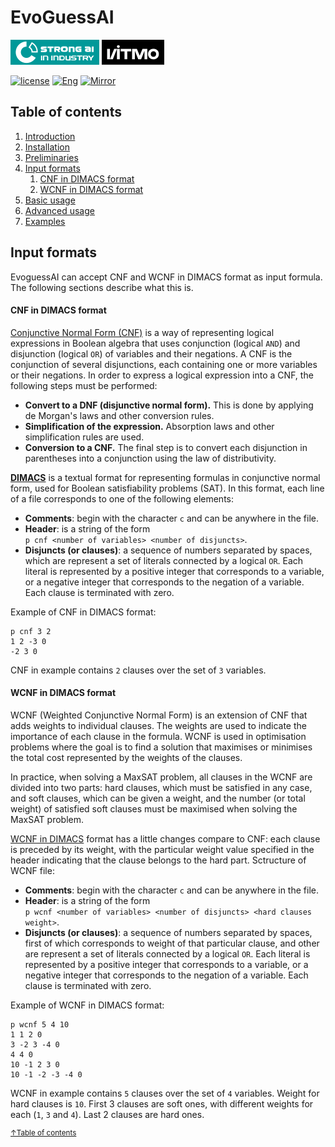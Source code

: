 # EvoGuessAI
[![SAI](https://github.com/ITMO-NSS-team/open-source-ops/blob/master/badges/SAI_badge_flat.svg)](https://sai.itmo.ru/)
[![ITMO](https://github.com/ITMO-NSS-team/open-source-ops/blob/master/badges/ITMO_badge_flat_rus.svg)](https://en.itmo.ru/en/)

[![license](https://img.shields.io/github/license/aimclub/evoguess-ai)](https://github.com/aimclub/evoguess-ai/blob/master/LICENSE)
[![Eng](https://img.shields.io/badge/lang-en-yellow.svg)](/README_en.md)
[![Mirror](https://img.shields.io/badge/mirror-github-orange)](https://github.com/aimclub/evoguess-ai)

[//]: # ( TODO
2. бэдж "документации": https://img.shields.io/badge/wiki-documentation-forestgreen
)

## Table of contents <a name="tablecontents"></a>
1. [Introduction](intro.md)
2. [Installation](installation.md)
3. [Preliminaries](theory.md)
4. [Input formats](inputs.md)
   1. [CNF in DIMACS format](#cnf)
   2. [WCNF in DIMACS format](#wcnf)
5. [Basic usage](basic.md)
6. [Advanced usage](advanced.md)
7. [Examples](examples.md)

## Input formats

EvoguessAI can accept CNF and WCNF in DIMACS format 
as input formula. The following sections describe what this is.

#### CNF in DIMACS format <a name="cnf"></a>

[Conjunctive Normal Form (CNF)](https://en.wikipedia.org/wiki/Conjunctive_normal_form)
is a way of representing logical expressions in Boolean algebra 
that uses conjunction (logical `AND`) and disjunction 
(logical `OR`) of variables and their negations. A CNF is the 
conjunction of several disjunctions, each containing one 
or more variables or their negations. In order to express a logical 
expression into a CNF, the following steps must be performed:
+ **Convert to a DNF (disjunctive normal form).**
This is done by applying de Morgan's laws and other conversion rules.
+ **Simplification of the expression.** 
Absorption laws and other simplification rules are used.
+ **Conversion to a CNF.** The final step is to 
convert each disjunction in parentheses into a 
conjunction using the law of distributivity.

[**DIMACS**](https://jix.github.io/varisat/manual/0.2.0/formats/dimacs.html) 
is a textual format for representing formulas 
in conjunctive normal form, used for Boolean 
satisfiability problems (SAT). In this format, each 
line of a file corresponds to one of the following 
elements:
+ **Comments**: begin with the character `c` and can be anywhere in the file.
+ **Header**: is a string of the form  
`p cnf <number of variables> <number of disjuncts>`.
+ **Disjuncts (or clauses)**: a sequence of numbers separated by spaces, 
which are represent a set of literals connected by a logical `OR`. 
Each literal is represented by a positive integer that corresponds 
to a variable, or a negative integer that corresponds to the negation 
of a variable. Each clause is terminated with zero.

Example of CNF in DIMACS format:
```
p cnf 3 2
1 2 -3 0
-2 3 0
```
CNF in example contains `2` clauses over the set of `3` variables.

#### WCNF in DIMACS format  <a name="wcnf"></a>

WCNF (Weighted Conjunctive Normal Form) is an extension of CNF 
that adds weights to individual clauses. The weights are used 
to indicate the importance of each clause in the formula. 
WCNF is used in optimisation problems where the goal is to 
find a solution that maximises or minimises the total cost 
represented by the weights of the clauses.

In practice, when solving a MaxSAT problem, all clauses in the 
WCNF are divided into two parts: hard clauses, which must be 
satisfied in any case, and soft clauses, which can be given a weight, 
and the number (or total weight) of satisfied soft clauses 
must be maximised when solving the MaxSAT problem.

[WCNF in DIMACS](http://www.maxhs.org/docs/wdimacs.html) format has a little changes compare to CNF: 
each clause is preceded by its weight, with the particular 
weight value specified in the header indicating that the 
clause belongs to the hard part. Sctructure of WCNF file:  
+ **Comments**: begin with the character `c` and can be anywhere in the file.
+ **Header**: is a string of the form  
`p wcnf <number of variables> <number of disjuncts> <hard clauses weight>`.
+ **Disjuncts (or clauses)**: a sequence of numbers separated by spaces, 
first of which corresponds to weight of that particular clause, and other are
represent a set of literals connected by a logical `OR`. 
Each literal is represented by a positive integer that corresponds 
to a variable, or a negative integer that corresponds to the negation 
of a variable. Each clause is terminated with zero.

Example of WCNF in DIMACS format:
```
p wcnf 5 4 10
1 1 2 0
3 -2 3 -4 0
4 4 0
10 -1 2 3 0
10 -1 -2 -3 -4 0
```
WCNF in example contains `5` clauses over the set of `4` variables. 
Weight for hard clauses is `10`.
First 3 clauses are soft ones, with different weights for each (`1`, `3` and `4`).
Last 2 clauses are hard ones.


<sup>[&uarr;Table of contents](#tablecontents)</sup>
